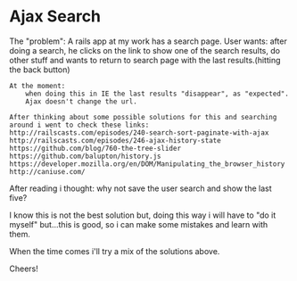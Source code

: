 Ajax Search
===========

The "problem":
	A rails app at my work has a search page.
	User wants:
		after doing a search, he clicks on the link to show one of the search results, do other stuff and wants to return
		to search page with the last results.(hitting the back button)
		
	At the moment:
		when doing this in IE the last results "disappear", as "expected".
		Ajax doesn't change the url.
		
	After thinking about some possible solutions for this and searching around i went to check these links:
	http://railscasts.com/episodes/240-search-sort-paginate-with-ajax
	http://railscasts.com/episodes/246-ajax-history-state
	https://github.com/blog/760-the-tree-slider
	https://github.com/balupton/history.js
	https://developer.mozilla.org/en/DOM/Manipulating_the_browser_history
	http://caniuse.com/

After reading i thought:
	why not save the user search and show the last five?
	
I know this is not the best solution but, doing this way i will have to "do it myself" but...this is good, so i can make some mistakes and learn with them.

When the time comes i'll try a mix of the solutions above.	

Cheers!
